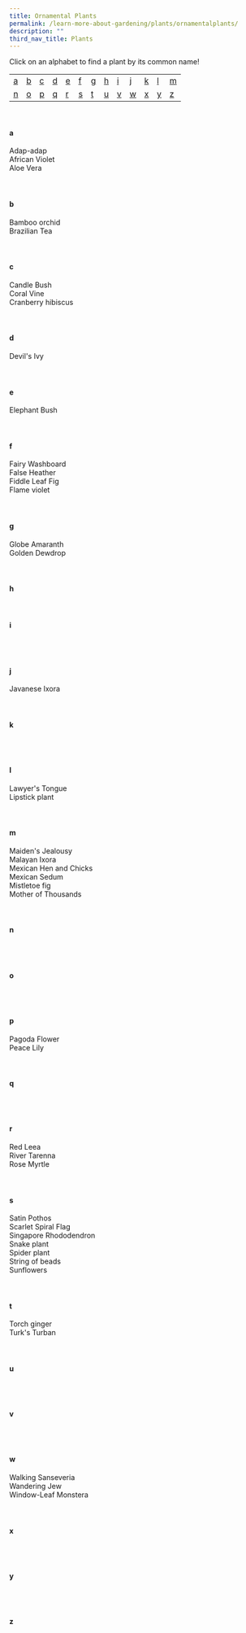 ```yaml
---
title: Ornamental Plants
permalink: /learn-more-about-gardening/plants/ornamentalplants/
description: ""
third_nav_title: Plants
---
```

Click on an alphabet to find a plant by its common name!
<table>
	<tbody>
		<tr>
		<td style="width:0; border-bottom:0px"><a href="#a">a</a></td>
		<td style="width:0; border-bottom:0px"><a href="#b">b</a></td>
		<td style="width:0; border-bottom:0px"><a href="#c">c</a></td>
		<td style="width:0; border-bottom:0px"><a href="#d">d</a></td>
		<td style="width:0; border-bottom:0px"><a href="#e">e</a></td>
		<td style="width:0; border-bottom:0px"><a href="#f">f</a></td>
		<td style="width:0; border-bottom:0px"><a href="#g">g</a></td>
		<td style="width:0; border-bottom:0px"><a href="#h">h</a></td>
		<td style="width:0; border-bottom:0px"><a href="#i">i</a></td>
		<td style="width:0; border-bottom:0px"><a href="#j">j</a></td>
		<td style="width:0; border-bottom:0px"><a href="#k">k</a></td>
		<td style="width:0; border-bottom:0px"><a href="#l">l</a></td>
		<td style="border-bottom:0px"><a href="#m">m</a></td>
	</tr>
		<tr>
		<td style="width:0; border-bottom:0px"><a href="#n">n</a></td>
		<td style="width:0; border-bottom:0px"><a href="#o">o</a></td>
		<td style="width:0; border-bottom:0px"><a href="#p">p</a></td>
		<td style="width:0; border-bottom:0px"><a href="#q">q</a></td>
		<td style="width:0; border-bottom:0px"><a href="#r">r</a></td>
		<td style="width:0; border-bottom:0px"><a href="#s">s</a></td>
		<td style="width:0; border-bottom:0px"><a href="#t">t</a></td>
		<td style="width:0; border-bottom:0px"><a href="#u">u</a></td>
		<td style="width:0; border-bottom:0px"><a href="#v">v</a></td>
		<td style="width:0; border-bottom:0px"><a href="#w">w</a></td>
		<td style="width:0; border-bottom:0px"><a href="#x">x</a></td>
		<td style="width:0; border-bottom:0px"><a href="#y">y</a></td>
		<td style="border-bottom:0px"><a href="#z">z</a></td>
	</tr>
</tbody></table>
<br>

<section>
<h4 id="a">a</h4>
Adap-adap<br>
African Violet<br>
Aloe Vera<br>
	<br><br>
</section>

<section>
<h4 id="b">b</h4>
Bamboo orchid<br>
Brazilian Tea<br>
	 <br><br>
</section>

<section>
<h4 id="c">c</h4>
Candle Bush<br>
Coral Vine<br>
Cranberry hibiscus<br>
	 <br><br>
</section>

<section>
<h4 id="d">d</h4>
	Devil's Ivy<br>
	<br><br>
</section>

<section>
<h4 id="e">e</h4>
	Elephant Bush<br>
	<br><br>
</section>

<section>
<h4 id="f">f</h4>
Fairy Washboard<br>
False Heather<br>
Fiddle Leaf Fig<br>
Flame violet<br>
	<br><br>
</section>

<section>
<h4 id="g">g</h4>
Globe Amaranth<br>
Golden Dewdrop<br>
<br><br>
</section>

<section>
<h4 id="h">h</h4>
<br>
</section>

<section>
<h4 id="i">i</h4>
<br><br>
</section>

<section>
<h4 id="j">j</h4>
Javanese Ixora<br>
	<br><br>
	</section>

<section>
<h4 id="k">k</h4>
<br><br>
</section>

<section>
<h4 id="l">l</h4>
Lawyer's Tongue<br>
Lipstick plant<br>
<br><br>
</section>

<section>
<h4 id="m">m</h4>
Maiden's Jealousy<br>
Malayan Ixora<br>
Mexican Hen and Chicks<br>
Mexican Sedum<br>
Mistletoe fig<br>
Mother of Thousands<br>
	<br><br>
</section>

<section>
<h4 id="n">n</h4>
<br><br>
	</section>
	
<section>
<h4 id="o">o</h4>
<br><br>
</section>

<section>
<h4 id="p">p</h4>
Pagoda Flower<br>
Peace Lily<br>
<br><br>
</section>

<section>
<h4 id="q">q</h4>
<br><br>
	</section>
	
<section>
<h4 id="r">r</h4>
Red Leea<br>
River Tarenna<br>
Rose Myrtle<br>
	<br><br>
</section>

<section>
<h4 id="s">s</h4>
Satin Pothos<br>
Scarlet Spiral Flag<br>
Singapore Rhododendron<br>
Snake plant<br>
Spider plant<br>
String of beads<br>
Sunflowers<br>
<br><br>
</section>

<section>
<h4 id="t">t</h4>
Torch ginger<br>
Turk's Turban<br>
	<br><br>
</section>

<section>
<h4 id="u">u</h4>
	<br><br>
	</section>

<section>
<h4 id="v">v</h4>
	<br><br>
	</section>
	
<section>
<h4 id="w">w</h4>
Walking Sanseveria<br>
Wandering Jew<br>
Window-Leaf Monstera<br>
	<br><br>
	</section>

<section>
<h4 id="x">x</h4>
	<br><br>
	</section>
	
<section>
<h4 id="y">y</h4>
	<br><br>
	</section>
	
<section>
<h4 id="z">z</h4>
	<br><br>
	</section>